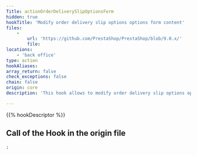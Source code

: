 ```yaml
---
Title: actionOrderDeliverySlipOptionsForm
hidden: true
hookTitle: 'Modify order delivery slip options options form content'
files:
    -
        url: 'https://github.com/PrestaShop/PrestaShop/blob/9.0.x/'
        file: 
locations:
    - 'back office'
type: action
hookAliases: 
array_return: false
check_exceptions: false
chain: false
origin: core
description: 'This hook allows to modify order delivery slip options options form FormBuilder'

---
```


{{% hookDescriptor %}}

## Call of the Hook in the origin file

```php
;
```
